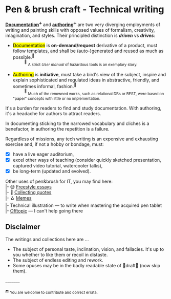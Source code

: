 # Pen & brush craft - Technical writing

[__Documentation__](README+/tech_docu.md)<sup>➕</sup> and [__authoring__](README+/tech-authoring.md)<sup>➕</sup> are two very diverging employments of writing and painting skills with opposed values of formalism, creativity, imagination, and styles. Their principled distinction is __*driven*__ vs __*drives*__:

* <mark>Documentation</mark> is **on-demand/request** derivative of a product, must follow templates, and shall be (auto-)generated and reused as much as possible.<sup>:raising_hand:</sup>\
&nbsp;&nbsp;&nbsp;&nbsp;&nbsp;&nbsp;&nbsp;&nbsp;&nbsp;<sup>:raising_hand:</sup> <sub>A strict _User manual_ of hazardous tools is an exemplary story.</sub>

* <mark>Authoring</mark> is **initiative**, must take a bird's view of the subject, inspire and explain sophisticated and regulated ideas in abstractive, friendly, and sometimes informal, fashion.<sup>:raising_hand:</sup>\
&nbsp;&nbsp;&nbsp;&nbsp;&nbsp;&nbsp;&nbsp;&nbsp;&nbsp;<sup>:raising_hand:</sup> <sub>Much of the renowned works, such as relational DBs or REST, were based on "paper" concepts with little or no implementation.</sub>

It's a burden for readers to find and study documentation. With authoring, it's a headache for authors to attract readers.

In documenting sticking to the narrowed vocabulary and cliches is a benefactor, in authoring the repetition is a failure.

Regardless of missions, any tech writing is an expensive and exhausting exercise and, if not a hobby or bondage, must:

+ [x] have a live eager auditorium,
+ [x] excel other ways of teaching (consider quickly sketched presentation, captured video tutorial, watercooler talks),
+ [x] be long-term (updated and evolved).

Other uses of pen&brush for IT, you may find here:\
|- 😪 [Freestyle essays](README+/essays/)\
|- 🥨 [Collecting quotes](README+/quotes)\
|- 🪝 [Memes](README+/memes)\
|- Technical illustration  &mdash; to write when mastering the acquired pen tablet\
|- [Offtopic](README+/offtopic) &mdash; I can't help going there

## Disclaimer

The writings and collections here are ...

* The subject of personal taste, inclination, vision, and fallacies. It's up to you whether to like them or recoil in distaste.
* The subject of endless editing and rework.
* Some opuses may be in the badly readable state of 🚧draft🚧 (now skip them).

\_______

:end: <sub>You are welcome to contribute and correct errata.</sub>
